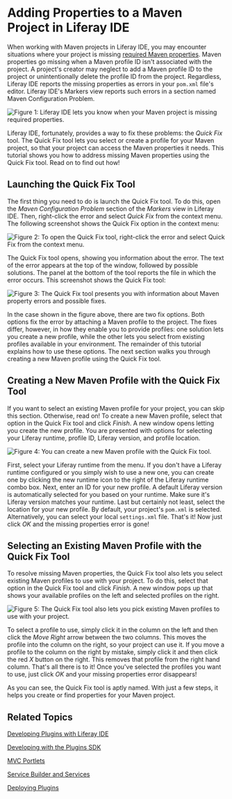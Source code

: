 # Adding Properties to a Maven Project in Liferay IDE [](id=adding-properties-to-a-maven-project-in-liferay-ide)

When working with Maven projects in Liferay IDE, you may encounter situations
where your project is missing [required Maven
properties](/tutorials/-/knowledge_base/6-2/using-liferay-maven-parent-plugin-projects).
Maven properties go missing when a Maven profile ID isn't associated with the
project. A project's creator may neglect to add a Maven profile ID to the
project or unintentionally delete the profile ID from the project. Regardless,
Liferay IDE reports the missing properties as errors in your `pom.xml` file's
editor. Liferay IDE's Markers view reports such errors in a section named Maven
Configuration Problem. 

![Figure 1: Liferay IDE lets you know when your Maven project is missing required properties.](../../images/maven-quick-fix-01.png)

Liferay IDE, fortunately, provides a way to fix these problems: the *Quick Fix*
tool. The Quick Fix tool lets you select or create a profile for your Maven
project, so that your project can access the Maven properties it needs. This
tutorial shows you how to address missing Maven properties using the Quick Fix
tool. Read on to find out how! 

## Launching the Quick Fix Tool

The first thing you need to do is launch the Quick Fix tool. To do this, open
the *Maven Configuration Problem* section of the *Markers* view in Liferay IDE.
Then, right-click the error and select *Quick Fix* from the context menu. The
following screenshot shows the Quick Fix option in the context menu: 

![Figure 2: To open the Quick Fix tool, right-click the error and select *Quick Fix* from the context menu.](../../images/maven-quick-fix-02.png)

The Quick Fix tool opens, showing you information about the error. The text of
the error appears at the top of the window, followed by possible solutions. The
panel at the bottom of the tool reports the file in which the error occurs. This
screenshot shows the Quick Fix tool: 

![Figure 3: The Quick Fix tool presents you with information about Maven property errors and possible fixes.](../../images/maven-quick-fix-03.png)

In the case shown in the figure above, there are two fix options. Both options
fix the error by attaching a Maven profile to the project. The fixes differ,
however, in how they enable you to provide profiles: one solution lets you
create a new profile, while the other lets you select from existing profiles
available in your environment. The remainder of this tutorial explains how to
use these options. The next section walks you through creating a new Maven
profile using the Quick Fix tool. 

## Creating a New Maven Profile with the Quick Fix Tool

If you want to select an existing Maven profile for your project, you can skip
this section. Otherwise, read on! To create a new Maven profile, select that
option in the Quick Fix tool and click *Finish*. A new window opens letting you
create the new profile. You are presented with options for selecting your
Liferay runtime, profile ID, Liferay version, and profile location. 

![Figure 4: You can create a new Maven profile with the Quick Fix tool.](../../images/maven-quick-fix-04.png)

First, select your Liferay runtime from the menu. If you don't have a Liferay
runtime configured or you simply wish to use a new one, you can create one by
clicking the new runtime icon to the right of the Liferay runtime combo box.
Next, enter an ID for your new profile. A default Liferay version is
automatically selected for you based on your runtime. Make sure it's Liferay
version matches your runtime. Last but certainly not least, select the location
for your new profile. By default, your project's `pom.xml` is selected.
Alternatively, you can select your local `settings.xml` file. That's it! Now
just click *OK* and the missing properties error is gone! 

## Selecting an Existing Maven Profile with the Quick Fix Tool

To resolve missing Maven properties, the Quick Fix tool also lets you select
existing Maven profiles to use with your project. To do this, select that option
in the Quick Fix tool and click *Finish*. A new window pops up that shows your
available profiles on the left and selected profiles on the right. 

![Figure 5: The Quick Fix tool also lets you pick existing Maven profiles to use with your project.](../../images/maven-quick-fix-05.png)

To select a profile to use, simply click it in the column on the left and then
click the *Move Right* arrow between the two columns. This moves the profile
into the column on the right, so your project can use it. If you move a profile
to the column on the right by mistake, simply click it and then click the red
*X* button on the right. This removes that profile from the right hand column.
That's all there is to it! Once you've selected the profiles you want to use,
just click *OK* and your missing properties error disappears! 

As you can see, the Quick Fix tool is aptly named. With just a few steps, it
helps you create or find properties for your Maven project. 

## Related Topics

[Developing Plugins with Liferay IDE](/tutorials/-/knowledge_base/6-2/liferay-ide)

[Developing with the Plugins SDK](/tutorials/-/knowledge_base/6-2/plugins-sdk)

[MVC Portlets](/tutorials/-/knowledge_base/6-2/developing-jsp-portlets-using-liferay-mvc)

[Service Builder and Services](/tutorials/-/knowledge_base/6-2/service-builder)

[Deploying Plugins](/tutorials/-/knowledge_base/6-2/deploying-plugins)
